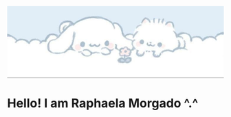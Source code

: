 <p align="center">
  <img src="assets/cute.jpg" alt="banner"/>
</p>

# Hello! I am Raphaela Morgado ^.^
